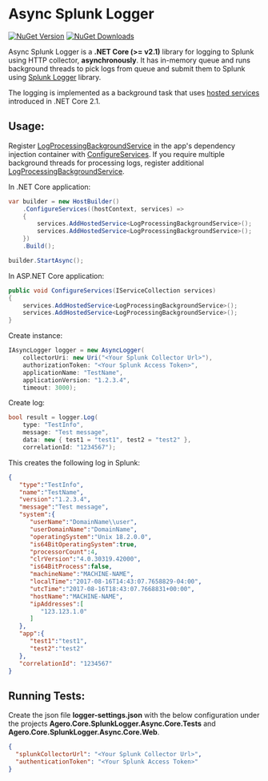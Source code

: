 # Async Splunk Logger

[![NuGet Version](http://img.shields.io/nuget/v/Agero.Core.SplunkLogger.Async.Core.svg?style=flat)](https://www.nuget.org/packages/Agero.Core.SplunkLogger.Async.Core/) 
[![NuGet Downloads](http://img.shields.io/nuget/dt/Agero.Core.SplunkLogger.Async.Core.svg?style=flat)](https://www.nuget.org/packages/Agero.Core.SplunkLogger.Async.Core/)

Async Splunk Logger is a **.NET Core (>= v2.1)** library for logging to Splunk using HTTP collector, **asynchronously**. It has in-memory queue and runs background threads to pick logs from queue and submit them to Splunk using [Splunk Logger](https://github.com/agero-core/splunk-logger/) library.

The logging is implemented as a background task that uses [hosted services](https://docs.microsoft.com/en-us/aspnet/core/fundamentals/host) introduced in .NET Core 2.1.

## Usage:

Register [LogProcessingBackgroundService](./Agero.Core.SplunkLogger.Async.Core/LogProcessingBackgroundService.cs) in the app's dependency injection container with [ConfigureServices](https://docs.microsoft.com/en-us/aspnet/core/fundamentals/host/generic-host?view=aspnetcore-2.1#configureservices). If you require multiple background threads for processing logs, register additional [LogProcessingBackgroundService](./Agero.Core.SplunkLogger.Async.Core/LogProcessingBackgroundService.cs).

In .NET Core application:
```csharp
var builder = new HostBuilder()
    .ConfigureServices((hostContext, services) =>
    {
        services.AddHostedService<LogProcessingBackgroundService>();  
        services.AddHostedService<LogProcessingBackgroundService>(); 
    })
    .Build();

builder.StartAsync();
```

In ASP.NET Core application:
```csharp
public void ConfigureServices(IServiceCollection services)
{
    services.AddHostedService<LogProcessingBackgroundService>();
    services.AddHostedService<LogProcessingBackgroundService>();
}
```

Create instance:
```csharp
IAsyncLogger logger = new AsyncLogger(
    collectorUri: new Uri("<Your Splunk Collector Url>"), 
    authorizationToken: "<Your Splunk Access Token>", 
    applicationName: "TestName", 
    applicationVersion: "1.2.3.4", 
    timeout: 3000);
```
Create log:
```csharp
bool result = logger.Log(
    type: "TestInfo", 
    message: "Test message", 
    data: new { test1 = "test1", test2 = "test2" },
    correlationId: "1234567");	
```

This creates the following log in Splunk:

```json
{  
   "type":"TestInfo",
   "name":"TestName",
   "version":"1.2.3.4",
   "message":"Test message",
   "system":{  
      "userName":"DomainName\\user",
      "userDomainName":"DomainName",
      "operatingSystem":"Unix 18.2.0.0",
      "is64BitOperatingSystem":true,
      "processorCount":4,
      "clrVersion":"4.0.30319.42000",
      "is64BitProcess":false,
      "machineName":"MACHINE-NAME",
      "localTime":"2017-08-16T14:43:07.7658829-04:00",
      "utcTime":"2017-08-16T18:43:07.7668831+00:00",
      "hostName":"MACHINE-NAME",
      "ipAddresses":[  
         "123.123.1.0"
      ]
   },
   "app":{  
      "test1":"test1",
      "test2":"test2"
   },
   "correlationId": "1234567"
}
```

## Running Tests:

Create the json file **logger-settings.json** with the below configuration under the projects **Agero.Core.SplunkLogger.Async.Core.Tests** and **Agero.Core.SplunkLogger.Async.Core.Web**.

```json
{
  "splunkCollectorUrl": "<Your Splunk Collector Url>",
  "authenticationToken": "<Your Splunk Access Token>"
}
```
